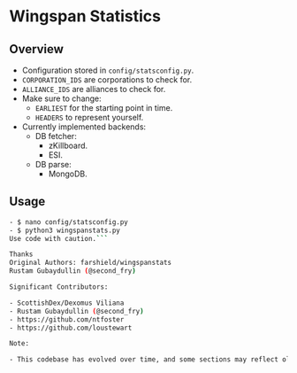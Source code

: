 # Wingspan Statistics

## Overview

- Configuration stored in `config/statsconfig.py`.
- `CORPORATION_IDS` are corporations to check for.
- `ALLIANCE_IDS` are alliances to check for.
- Make sure to change:
  - `EARLIEST` for the starting point in time.
  - `HEADERS` to represent yourself.
- Currently implemented backends:
  - DB fetcher:
    - zKillboard.
    - ESI.
  - DB parse:
    - MongoDB.

## Usage

```bash
- $ nano config/statsconfig.py
- $ python3 wingspanstats.py
Use code with caution.```

Thanks
Original Authors: farshield/wingspanstats
Rustam Gubaydullin (@second_fry)

Significant Contributors:

- ScottishDex/Dexomus Viliana
- Rustam Gubaydullin (@second_fry)
- https://github.com/ntfoster
- https://github.com/loustewart

Note:

- This codebase has evolved over time, and some sections may reflect older coding practices or dependencies. The code is now considered almost fully functional, thanks to contributions from ScottishDex/Dexomus Viliana. Additional documentation is being developed to ensure the code remains maintainable and doesn't become redundant again.
